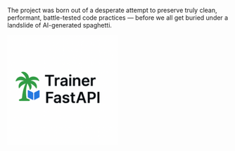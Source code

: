 The project was born out of a desperate attempt to preserve truly clean, performant, battle-tested code practices — before we all get buried under a landslide of AI-generated spaghetti.

<img src="/static/images/logo/TrainerFastAPI_logo.png" alt="BeaHea Logo" width="250"/>
